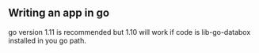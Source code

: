 ## Writing an app in go

go version 1.11 is recommended but 1.10 will work if code is lib-go-databox installed in you go path.
